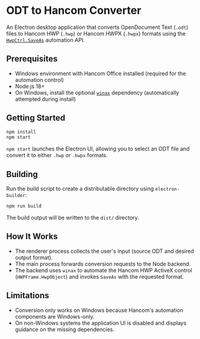 # ODT to Hancom Converter

An Electron desktop application that converts OpenDocument Text (`.odt`) files to Hancom HWP (`.hwp`) or Hancom HWPX (`.hwpx`) formats using the [`HwpCtrl.SaveAs`](https://developer.hancom.com/webhwp/devguide/hwpctrl/methods/saveas) automation API.

## Prerequisites

- Windows environment with Hancom Office installed (required for the automation control)
- Node.js 18+
- On Windows, install the optional [`winax`](https://www.npmjs.com/package/winax) dependency (automatically attempted during install)

## Getting Started

```bash
npm install
npm start
```

`npm start` launches the Electron UI, allowing you to select an ODT file and convert it to either `.hwp` or `.hwpx` formats.

## Building

Run the build script to create a distributable directory using `electron-builder`:

```bash
npm run build
```

The build output will be written to the `dist/` directory.

## How It Works

- The renderer process collects the user's input (source ODT and desired output format).
- The main process forwards conversion requests to the Node backend.
- The backend uses `winax` to automate the Hancom HWP ActiveX control (`HWPFrame.HwpObject`) and invokes `SaveAs` with the requested format.

## Limitations

- Conversion only works on Windows because Hancom's automation components are Windows-only.
- On non-Windows systems the application UI is disabled and displays guidance on the missing dependencies.
